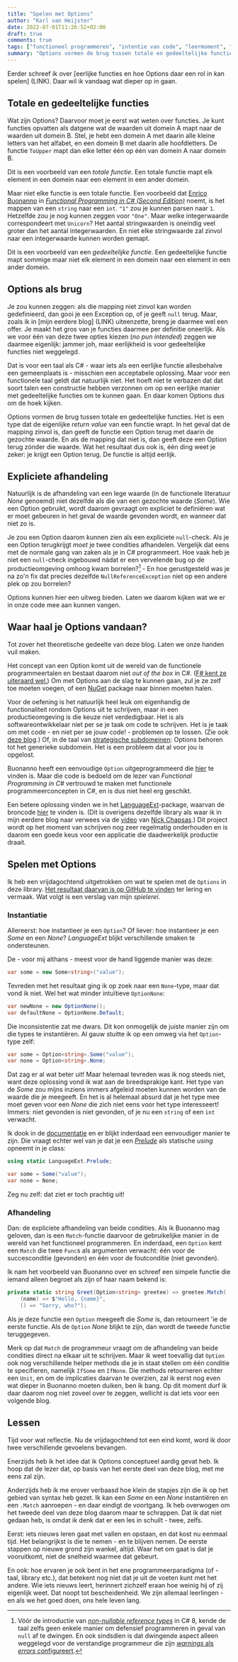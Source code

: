 ```yaml
---
title: "Spelen met Options"
author: "Karl van Heijster"
date: 2022-07-01T11:26:52+02:00
draft: true
comments: true
tags: ["functioneel programmeren", "intentie van code", "leermoment", "options"]
summary: "Options vormen de brug tussen totale en gedeeltelijke functies. Het is een type dat de eigenlijke *return value* van een functie wrapt. In het geval dat de mapping zinvol is, dan geeft de functie een Option terug met daarin de gezochte waarde. En als de mapping dat niet is, dan geeft deze een Option terug zónder die waarde. Wat het resultaat dus ook is, één ding weet je zeker: je krijgt een Option terug. De functie is altijd eerlijk."
---
```


Eerder schreef ik over [eerlijke functies en hoe Options daar een rol in kan spelen] (LINK). Daar wil ik vandaag wat dieper op in gaan.


## Totale en gedeeltelijke functies


Wat zijn Options? Daarvoor moet je eerst wat weten over functies. Je kunt functies opvatten als datgene wat de waarden uit domein A mapt naar de waarden uit domein B. Stel, je hebt
een domein A met daarin alle kleine letters van het alfabet, en een domein B met daarin alle hoofdletters. De functie `ToUpper` mapt dan elke letter één op één van domein A naar domein B. 


Dit is een voorbeeld van een *totale functie*. Een totale functie mapt elk element in een domein naar een element in een ander domein.


Maar niet elke functie is een totale functie. Een voorbeeld dat [Enrico Buonanno](https://twitter.com/la_yumba) in [*Functional Programming in C# (Second Edition)*](https://www.manning.com/books/functional-programming-in-c-sharp-second-edition) noemt, is het mappen van een `string` naar een `int`. `"1"` zou je kunnen parsen naar `1`. Hetzelfde zou je nog kunnen zeggen voor `"One"`. Maar welke integerwaarde correspondeert met `Unicorn`? Het aantal stringwaarden is oneindig veel groter dan het aantal integerwaarden. En niet elke stringwaarde zal zinvol naar een integerwaarde kunnen worden gemapt.


Dit is een voorbeeld van een *gedeeltelijke functie*. Een gedeeltelijke functie mapt sommige maar niet elk element in een domein naar een element in een ander domein.


## Options als brug


Je zou kunnen zeggen: als die mapping niet zinvol kan worden gedefinieerd, dan gooi je een Exception op, of je geeft `null` terug. Maar, zoals ik in [mijn eerdere blog] (LINK) uiteenzette, breng je daarmee wel een offer. Je maakt het gros van je functies daarmee per definitie oneerlijk. Als we voor één van deze twee opties kiezen (*no pun intended*) zeggen we daarmee eigenlijk: jammer joh, maar eerlijkheid is voor gedeeltelijke functies niet weggelegd.


Dat is voor een taal als C# - waar iets als een eerlijke functie allesbehalve een gemeenplaats is - misschien een acceptabele oplossing. Maar voor een functionele taal geldt dat natuurlijk niet. Het hoeft niet te verbazen dat dat soort talen een constructie hebben verzonnen om op een eerlijke manier met gedeeltelijke functies om te kunnen gaan. En daar komen Options dus om de hoek kijken.


Options vormen de brug tussen totale en gedeeltelijke functies. Het is een type dat de eigenlijke *return value* van een functie wrapt. In het geval dat de mapping zinvol is, dan geeft de functie een Option terug met daarin de gezochte waarde. En als de mapping dat niet is, dan geeft deze een Option terug zónder die waarde. Wat het resultaat dus ook is, één ding weet je zeker: je krijgt een Option terug. De functie is altijd eerlijk.


## Expliciete afhandeling


Natuurlijk is de afhandeling van een lege waarde (in de functionele literatuur *None* genoemd) niet dezelfde als die van een gezochte waarde (*Some*). Wie een Option gebruikt, wordt daarom gevraagt om expliciet te definiëren wat er moet gebeuren in het geval de waarde gevonden wordt, en wanneer dat niet zo is.


Je zou een Option daarom kunnen zien als een expliciete `null`-check. Als je een Option terugkrijgt *moet* je twee condities afhandelen. Vergelijk dat eens met de normale gang van zaken als je in C# programmeert. Hoe vaak heb je niet een `null`-check ingebouwd nádat er een vervelende bug op de productieomgeving omhoog kwam borrelen?[^1] - En hoe gerustgesteld was je na zo'n fix dat precies dezelfde `NullReferenceException` niet op een andere plek op zou borrelen?


Options kunnen hier een uitweg bieden. Laten we daarom kijken wat we er in onze code mee aan kunnen vangen.


## Waar haal je Options vandaan?


Tot zover het theoretische gedeelte van deze blog. Laten we onze handen vuil maken.


Het concept van een Option komt uit de wereld van de functionele programmeertalen en bestaat daarom niet *out of the box* in C#. ([F# kent ze uiteraard wel.](https://docs.microsoft.com/en-us/dotnet/fsharp/language-reference/options)) Om met Options aan de slag te kunnen gaan, zul je ze zelf toe moeten voegen, of een [NuGet](https://www.nuget.org/) package naar binnen moeten halen.


Voor de oefening is het natuurlijk heel leuk om eigenhandig de functionaliteit rondom Options uit te schrijven, maar in een productieomgeving is die keuze niet verdedigbaar. Het is als softwareontwikkelaar niet per se je taak om code te schrijven. Het is je taak om met code - en niet per se jouw code! - problemen op te lossen. (Zie ook [deze blog](/blog/22/03/enums-switch-statements-en-solid-7/).) Of, in de taal van [strategische subdomeinen](/blog/22/06/de-ontdekking-van-strategische-subdomeinen/): Options behoren tot het generieke subdomein. Het is een probleem dat al voor jou is opgelost.


Buonanno heeft een eenvoudige `Option` uitgeprogrammeerd die [hier](https://github.com/la-yumba/functional-csharp-code) te vinden is. Maar die code is bedoeld om de lezer van *Functional Programming in C#* vertrouwd te maken met functionele programmeerconcepten in C#, en is dus niet heel erg geschikt. 


Een betere oplossing vinden we in het [LanguageExt](https://www.nuget.org/packages/LanguageExt.Core)-package, waarvan de broncode [hier](https://github.com/louthy/language-ext) te vinden is. (Dit is overigens dezelfde library als waar ik in mijn eerdere blog naar verwees via de [video](https://www.youtube.com/watch?v=OJjVvPINlYA) van [Nick Chapsas](https://nickchapsas.com/).) Dit project wordt op het moment van schrijven nog zeer regelmatig onderhouden en is daarom een goede keus voor een applicatie die daadwerkelijk productie draait.


## Spelen met Options


Ik heb een vrijdagochtend uitgetrokken om wat te spelen met de `Options` in deze library. [Het resultaat daarvan is op GitHub te vinden](https://github.com/dotkarl/FunctionalProgrammingPlayground/tree/master/FunctionalProgrammingPlayground/Options) ter lering en vermaak. Wat volgt is een verslag van mijn *spielerei*.


### Instantiatie


Allereerst: hoe instantieer je een `Option`? Of liever: hoe instantieer je een *Some* en een *None*? *LanguageExt* blijkt verschillende smaken te ondersteunen. 


De - voor mij althans - meest voor de hand liggende manier was deze:


```cs
var some = new Some<string>("value");
```


Tevreden met het resultaat ging ik op zoek naar een `None`-type, maar dat vond ik niet. Wel het wat minder intuïtieve `OptionNone`:


```cs
var newNone = new OptionNone();
var defaultNone = OptionNone.Default;
```


Die inconsistentie zat me dwars. Dit kon onmogelijk de juiste manier zijn om die types te instantiëren. Al gauw stuitte ik op een omweg via het `Option`-type zelf:


```cs
var some = Option<string>.Some("value");
var none = Option<string>.None;
```


Dat zag er al wat beter uit! Maar helemaal tevreden was ik nog steeds niet, want deze oplossing vond ik wat aan de breedsprakige kant. Het type van de *Some* zou mijns inziens immers afgeleid moeten kunnen worden van de waarde die je meegeeft. En het is al helemaal absurd dat je het type mee moet geven voor een *None* die zich niet eens voor het type interesseert! Immers: niet gevonden is niet gevonden, of je nu een `string` of een `int` verwacht.


Ik dook in de [documentatie](https://louthy.github.io/language-ext/LanguageExt.Core/index.html) en er blijkt inderdaad een eenvoudiger manier te zijn. Die vraagt echter wel van je dat je een [*Prelude*](https://louthy.github.io/language-ext/LanguageExt.Core/Prelude/) als statische *using* opneemt in je class:


```cs
using static LanguageExt.Prelude;

var some = Some("value");
var none = None;
```


Zeg nu zelf: dat ziet er toch prachtig uit!


### Afhandeling


Dan: de expliciete afhandeling van beide condities. Als ik Buonanno mag geloven, dan is een `Match`-functie daarvoor de gebruikelijke manier in de wereld van het functioneel programmeren. En inderdaad, een `Option` kent een `Match` die twee `Func`s als argumenten verwacht: één voor de succesconditie (gevonden) en één voor de foutconditie (niet gevonden). 


Ik nam het voorbeeld van Buonanno over en schreef een simpele functie die iemand alleen begroet als zijn of haar naam bekend is:


```cs
private static string Greet(Option<string> greetee) => greetee.Match(
    (name) => $"Hello, {name}",
    () => "Sorry, who?");
```


Als je deze functie een `Option` meegeeft die *Some* is, dan retourneert 'ie de eerste functie. Als de `Option` *None* blijkt te zijn, dan wordt de tweede functie teruggegeven.


Merk op dat `Match` de programmeur vraagt om de afhandeling van beide condities direct na elkaar uit te schrijven. Maar ik weet toevallig dat `Option` ook nog verschillende helper methods die je in staat stellen om één conditie te specifieren, namelijk `IfSome` en `IfNone`. Die methods retourneren echter een `Unit`, en om de implicaties daarvan te overzien, zal ik eerst nog even wat dieper in Buonanno moeten duiken, ben ik bang. Op dit moment durf ik daar daarom nog niet zoveel over te zeggen, wellicht is dat iets voor een volgende blog.


## Lessen


Tijd voor wat reflectie. Nu de vrijdagochtend tot een eind komt, word ik door twee verschillende gevoelens bevangen.


Enerzijds heb ik het idee dat ik Options conceptueel aardig gevat heb. Ik hoop dat de lezer dat, op basis van het eerste deel van deze blog, met me eens zal zijn.


Anderzijds heb ik me erover verbaasd hoe klein de stapjes zijn die ik op het gebied van syntax heb gezet. Ik kan een *Some* en een *None* instantiëren en een `.Match` aanroepen - en daar eindigt de voortgang. Ik heb overwogen om het tweede deel van deze blog daarom maar te schrappen. Dat ik dat niet gedaan heb, is omdat ik denk dat er een les in schuilt - twee, zelfs. 


Eerst: iets nieuws leren gaat met vallen en opstaan, en dat kost nu eenmaal tijd. Het belangrijkst is die te nemen - en te blijven nemen. De eerste stappen op nieuwe grond zijn wankel, altijd. Waar het om gaat is dat je vooruitkomt, niet de snelheid waarmee dat gebeurt.


En ook: hoe ervaren je ook bent in het ene programmeerparadigma (of -taal, library etc.), dat betekent nog niet dat je uit de voeten kunt met het andere. Wie iets nieuws leert, herinnert zichzelf eraan hoe weinig hij of zij eigenlijk weet. Dat noopt tot bescheidenheid. We zijn allemaal leerlingen - en als we het goed doen, ons hele leven lang. 


[^1]: Vóór de introductie van [*non-nullable reference types*](https://docs.microsoft.com/en-us/dotnet/csharp/nullable-references) in C# 8, kende de taal zelfs geen enkele manier om defensief programmeren in geval van `null` af te dwingen. En ook sindsdien is dat dwingende aspect alleen weggelegd voor de verstandige programmeur die zijn [*warnings* als *errors* configureert](https://docs.microsoft.com/en-us/dotnet/csharp/language-reference/compiler-options/errors-warnings).
